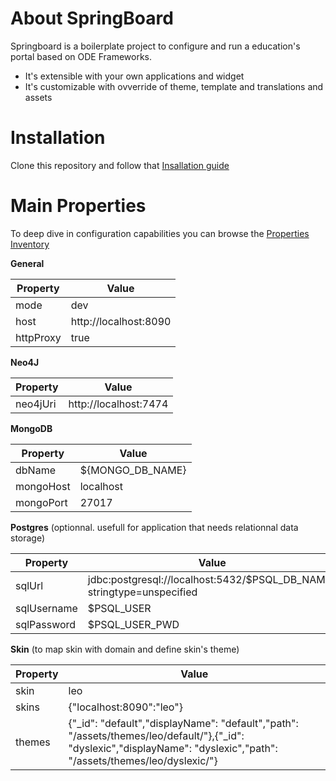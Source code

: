 # About SpringBoard

Springboard is a boilerplate project to configure and run a education's portal based on ODE Frameworks.

* It's extensible with your own applications and widget
* It's customizable with ovverride of theme, template and translations and assets

# Installation 

Clone this repository and follow that [Insallation guide](https://opendigitaleducation.gitbooks.io/reference-manual/content/first-steps/simple-install.html) 

# Main Properties

To deep dive in configuration capabilities you can browse the [Properties Inventory](https://opendigitaleducation.gitbooks.io/reference-manual/content/advanced-topics/properties.html)

__General__

| Property | Value |
| -------- | ----- |
| mode      | dev |
| host      | http://localhost:8090 |
| httpProxy | true |

__Neo4J__

| Property | Value |
| -------- | ----- |
| neo4jUri | http://localhost:7474 |

__MongoDB__

| Property | Value |
| -------- | ----- |
| dbName    | ${MONGO_DB_NAME} |
| mongoHost | localhost |
| mongoPort | 27017 |

__Postgres__ (optionnal. usefull for application that needs relationnal data storage)

| Property | Value |
| -------- | ----- |
| sqlUrl      | jdbc:postgresql://localhost:5432/$PSQL_DB_NAME?stringtype=unspecified |
| sqlUsername | $PSQL_USER |
| sqlPassword | $PSQL_USER_PWD |

__Skin__ (to map skin with domain and define skin's theme)
    
| Property | Value |
| -------- | ----- |
|    skin   | leo |
|    skins  | {"localhost:8090":"leo"} |
|    themes | {"_id": "default","displayName": "default","path": "/assets/themes/leo/default/"},{"_id": "dyslexic","displayName": "dyslexic","path": "/assets/themes/leo/dyslexic/"} |



